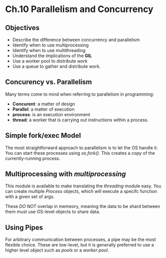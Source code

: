 # Ch.10 Parallelism and Concurrency

## Objectives

- Describe the difference between concurrency and parallelism
- Identify when to use multiprocessing
- Identify when to use multithreading
- Understand the implications of the __GIL__
- Use a worker pool to distribute work
- Use a queue to gather and distribute work.

## Concurency vs. Parallelism 

Many terms come to mind when referring to parallelism in programming:
- __Concurent__: a matter of design
- __Parallel__: a matter of execution
- __process__: is an execution environment
- __thread__: a worker that is carrying out instructions within a process. 

## Simple fork/exec Model

The most straightforward approach to parallelism is to let the OS handle it. You can start these processes using _os.fork()_. This creates a _copy_ of the currently-running process. 

## Multiprocessing with _multiprocessing_

This module is available to make translating the _threading_ module easy. You can create multiple _Process_ objects, which will execute a specifc function with a given set of args. 

These _DO NOT_ overlap in memeory, meaning the data to be shard between them must use OS-level objects to share data. 

## Using Pipes

For arbitrary communication between processes, a pipe may be the most flexible choice. These are low-level, but it is generally preferred to use a higher level object such as _pools_ or a _worker pool_.


